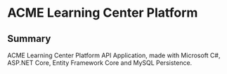 # ACME Learning Center Platform

## Summary
ACME Learning Center Platform API Application, made with Microsoft C#, ASP.NET Core, Entity Framework Core and MySQL Persistence.

